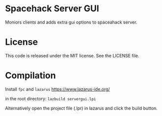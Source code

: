 # Spacehack Server GUI

Moniors clients and adds extra gui options to spaceahack server.

# License

This code is released under the MIT license. See the LICENSE file.

# Compilation

Install `fpc` and `lazarus` https://www.lazarus-ide.org/

in the root directory: `lazbuild servergui.lpi`

Alternatively open the project file (.lpr) in lazarus and click the build button.
